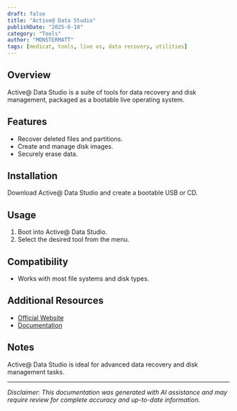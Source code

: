 ```yaml
---
draft: false
title: "Active@ Data Studio"
publishDate: "2025-6-10"
category: "Tools"
author: "MON5TERMATT"
tags: [medicat, tools, live os, data recovery, utilities]
---
```


## Overview
Active@ Data Studio is a suite of tools for data recovery and disk management, packaged as a bootable live operating system.

## Features
- Recover deleted files and partitions.
- Create and manage disk images.
- Securely erase data.

## Installation
Download Active@ Data Studio and create a bootable USB or CD.

## Usage
1. Boot into Active@ Data Studio.
2. Select the desired tool from the menu.

## Compatibility
- Works with most file systems and disk types.

## Additional Resources
- [Official Website](https://www.disktools.com/)
- [Documentation](https://www.disktools.com/guides/)
## Notes
Active@ Data Studio is ideal for advanced data recovery and disk management tasks.

---

*Disclaimer: This documentation was generated with AI assistance and may require review for complete accuracy and up-to-date information.*